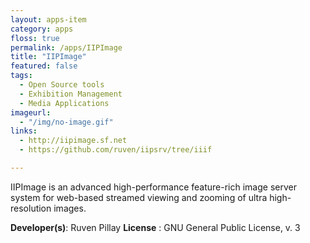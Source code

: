```yaml
---
layout: apps-item
category: apps
floss: true
permalink: /apps/IIPImage
title: "IIPImage"
featured: false
tags:
  - Open Source tools
  - Exhibition Management
  - Media Applications
imageurl:
  - "/img/no-image.gif"
links:
  - http://iipimage.sf.net
  - https://github.com/ruven/iipsrv/tree/iiif

---
```

IIPImage is an advanced high-performance feature-rich image server system for web-based streamed viewing and zooming of ultra high-resolution images.

**Developer(s)**: Ruven Pillay
**License** : GNU General Public License, v. 3
